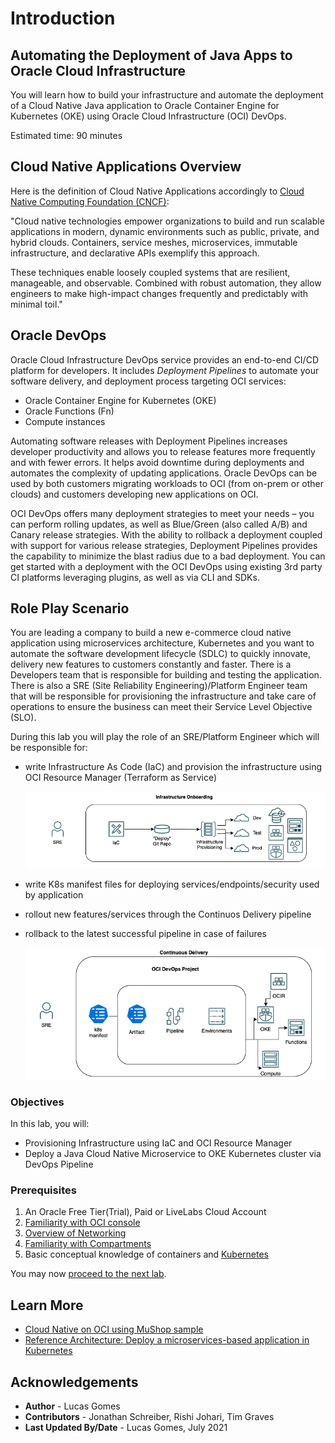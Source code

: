 # Introduction

## Automating the Deployment of Java Apps to Oracle Cloud Infrastructure

You will learn how to build your infrastructure and automate the deployment of a Cloud Native Java application to Oracle Container Engine for Kubernetes (OKE)  using Oracle Cloud Infrastructure (OCI) DevOps. 

Estimated time: 90 minutes


## Cloud Native Applications Overview

Here is the definition of Cloud Native Applications accordingly to [Cloud Native Computing Foundation (CNCF)](https://github.com/cncf/foundation/blob/master/charter.md):

"Cloud native technologies empower organizations to build and run scalable applications in modern, dynamic environments such as public, private, and hybrid clouds. Containers, service meshes, microservices, immutable infrastructure, and declarative APIs exemplify this approach.

These techniques enable loosely coupled systems that are resilient, manageable, and observable. Combined with robust automation, they allow engineers to make high-impact changes frequently and predictably with minimal toil."


## Oracle DevOps

Oracle Cloud Infrastructure DevOps service provides an end-to-end CI/CD platform for developers. It includes *Deployment Pipelines* to automate your software delivery, and deployment process targeting OCI services: 
- Oracle Container Engine for Kubernetes (OKE)
- Oracle Functions (Fn)
- Compute instances

Automating software releases with Deployment Pipelines increases developer productivity and allows you to release features more frequently and with fewer errors. It helps avoid downtime during deployments and automates the complexity of updating applications. Oracle DevOps can be used by both customers migrating workloads to OCI (from on-prem or other clouds) and customers developing new applications on OCI.

OCI DevOps offers many deployment strategies to meet your needs – you can perform rolling updates, as well as Blue/Green (also called A/B) and Canary release strategies. With the ability to rollback a deployment coupled with support for various release strategies, Deployment Pipelines provides the capability to minimize the blast radius due to a bad deployment. You can get started with a deployment with the OCI DevOps using existing 3rd party CI platforms leveraging plugins, as well as via CLI and SDKs.


## Role Play Scenario

You are leading a company to build a new e-commerce cloud native application using microservices architecture, Kubernetes and you want to automate the software development lifecycle (SDLC) to quickly innovate, delivery new features to customers constantly and faster. There is a Developers team that is responsible for building and testing the application. There is also a SRE (Site Reliability Engineering)/Platform Engineer team that will be responsible for provisioning the infrastructure and take care of operations to ensure the business can meet their Service Level Objective (SLO).

During this lab you will play the role of an SRE/Platform Engineer which will be responsible for: 

- write Infrastructure As Code (IaC) and provision the infrastructure using OCI Resource Manager (Terraform as Service)

    ![DevOps](./images/devops-infrastructure-onboard.png "Roles")

- write K8s manifest files for deploying services/endpoints/security used by application
- rollout new features/services through the Continuos Delivery pipeline
- rollback to the latest successful pipeline in case of failures

    ![DevOps](./images/devops-cd.png "Roles")



### Objectives

In this lab, you will:

* Provisioning Infrastructure using IaC and OCI Resource Manager 
* Deploy a Java Cloud Native Microservice to OKE Kubernetes cluster via DevOps Pipeline

### Prerequisites

1. An Oracle Free Tier(Trial), Paid or LiveLabs Cloud Account
1. [Familiarity with OCI console](https://docs.us-phoenix-1.oraclecloud.com/Content/GSG/Concepts/console.htm)
1. [Overview of Networking](https://docs.us-phoenix-1.oraclecloud.com/Content/Network/Concepts/overview.htm)
1. [Familiarity with Compartments](https://docs.us-phoenix-1.oraclecloud.com/Content/GSG/Concepts/concepts.htm)
1. Basic conceptual knowledge of containers and [Kubernetes](https://kubernetes.io/)

You may now [proceed to the next lab](#next).

## Learn More

* [Cloud Native on OCI using MuShop sample](https://oracle-quickstart.github.io/oci-cloudnative/)
* [Reference Architecture: Deploy a microservices-based application in Kubernetes](https://docs.oracle.com/en/solutions/cloud-native-ecommerce/index.html#GUID-CB180453-1F32-4465-8F27-EA7300ECF771)


## Acknowledgements

* **Author** - Lucas Gomes
* **Contributors** -  Jonathan Schreiber, Rishi Johari, Tim Graves
* **Last Updated By/Date** - Lucas Gomes, July 2021
